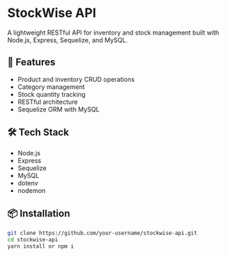 # StockWise API

A lightweight RESTful API for inventory and stock management built with Node.js, Express, Sequelize, and MySQL.

## 🚀 Features

- Product and inventory CRUD operations
- Category management
- Stock quantity tracking
- RESTful architecture
- Sequelize ORM with MySQL

## 🛠️ Tech Stack

- Node.js
- Express
- Sequelize
- MySQL
- dotenv
- nodemon

## 📦 Installation

```bash
git clone https://github.com/your-username/stockwise-api.git
cd stockwise-api
yarn install or npm i
